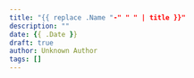 ```yaml
---
title: "{{ replace .Name "-" " " | title }}"
description: ""
date: {{ .Date }}
draft: true
author: Unknown Author
tags: []
---
```

